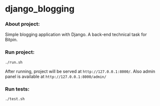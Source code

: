 # django_blogging

### About project:
Simple blogging application with Django. A back-end technical task for Bitpin.

### Run project:
```
./run.sh
```
After running, project will be served at ```http://127.0.0.1:8000/```. Also admin panel is available at ```http://127.0.0.1:8000/admin/```

### Run tests:
```
./test.sh
```
